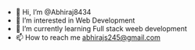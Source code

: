 - 👋 Hi, I’m @Abhiraj8434
- 👀 I’m interested in Web Development
- 🌱 I’m currently learning Full stack weeb development
- 📫 How to reach me abhirajs245@gmail.com

<!---
Abhiraj8434/Abhiraj8434 is a ✨ special ✨ repository because its `README.md` (this file) appears on your GitHub profile.
You can click the Preview link to take a look at your changes.
--->

